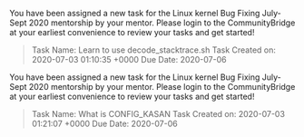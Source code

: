 You have been assigned a new task for the Linux kernel Bug Fixing July-Sept 2020 mentorship by your mentor. Please login to the CommunityBridge at your earliest convenience to review your tasks and get started!

> Task Name: Learn to use decode_stacktrace.sh
> Task Created on: 2020-07-03 01:10:35 +0000
> Due Date: 2020-07-06

You have been assigned a new task for the Linux kernel Bug Fixing July-Sept 2020 mentorship by your mentor. Please login to the CommunityBridge at your earliest convenience to review your tasks and get started!

> Task Name: What is CONFIG_KASAN
> Task Created on: 2020-07-03 01:21:07 +0000
> Due Date: 2020-07-06


